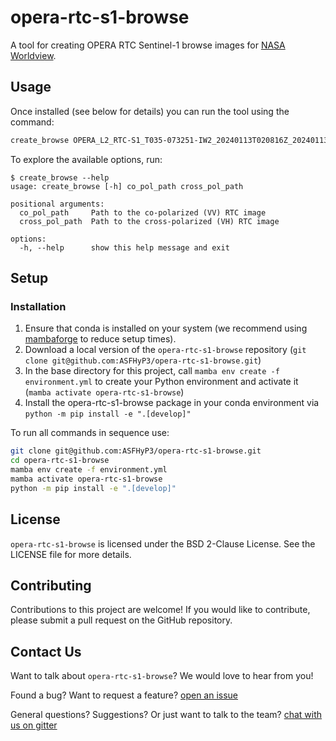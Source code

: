 # opera-rtc-s1-browse

A tool for creating OPERA RTC Sentinel-1 browse images for [NASA Worldview](https://worldview.earthdata.nasa.gov).

## Usage
Once installed (see below for details) you can run the tool using the command:
```bash
create_browse OPERA_L2_RTC-S1_T035-073251-IW2_20240113T020816Z_20240113T113128Z_S1A_30_v1.0_VV.tif OPERA_L2_RTC-S1_T035-073251-IW2_20240113T020816Z_20240113T113128Z_S1A_30_v1.0_VH.tif
```

To explore the available options, run:
```
$ create_browse --help
usage: create_browse [-h] co_pol_path cross_pol_path

positional arguments:
  co_pol_path     Path to the co-polarized (VV) RTC image
  cross_pol_path  Path to the cross-polarized (VH) RTC image

options:
  -h, --help      show this help message and exit
```

## Setup
### Installation
1. Ensure that conda is installed on your system (we recommend using [mambaforge](https://github.com/conda-forge/miniforge#mambaforge) to reduce setup times).
2. Download a local version of the `opera-rtc-s1-browse` repository (`git clone git@github.com:ASFHyP3/opera-rtc-s1-browse.git`)
3. In the base directory for this project, call `mamba env create -f environment.yml` to create your Python environment and activate it (`mamba activate opera-rtc-s1-browse`)
4. Install the opera-rtc-s1-browse package in your conda environment via `python -m pip install -e ".[develop]"`

To run all commands in sequence use:
```bash
git clone git@github.com:ASFHyP3/opera-rtc-s1-browse.git
cd opera-rtc-s1-browse
mamba env create -f environment.yml
mamba activate opera-rtc-s1-browse
python -m pip install -e ".[develop]"
```

## License
`opera-rtc-s1-browse` is licensed under the BSD 2-Clause License. See the LICENSE file for more details.

## Contributing
Contributions to this project are welcome! If you would like to contribute, please submit a pull request on the GitHub repository.

## Contact Us
Want to talk about `opera-rtc-s1-browse`? We would love to hear from you!

Found a bug? Want to request a feature?
[open an issue](https://github.com/ASFHyP3/opera-rtc-s1-browse/issues/new)

General questions? Suggestions? Or just want to talk to the team?
[chat with us on gitter](https://gitter.im/ASFHyP3/community)
